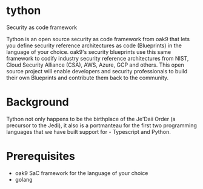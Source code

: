 # tython
Security as code framework

Tython is an open source security as code framework from oak9 that lets you define security reference architectures as code (Blueprints) in the language of your choice.  oak9's security blueprints use this same framework to codify industry security reference architectures from NIST, Cloud Security Alliance (CSA), AWS, Azure, GCP and others. This open source project will enable developers and security professionals to build their own Blueprints and contribute them back to the community.

# Background

Tython not only happens to be the birthplace of the Je'Daii Order (a precursor to the Jedi), it also is a portmanteau for the first two programming languages that we have built support for - Typescript and Python.

# Prerequisites

* oak9 SaC framework for the language of your choice
* golang
